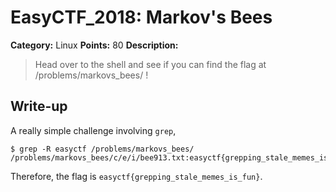 # EasyCTF_2018: Markov's Bees

**Category:** Linux
**Points:** 80
**Description:**

>Head over to the shell and see if you can find the flag at /problems/markovs_bees/ !

## Write-up
A really simple challenge involving `grep`,

    $ grep -R easyctf /problems/markovs_bees/
    /problems/markovs_bees/c/e/i/bee913.txt:easyctf{grepping_stale_memes_is_fun}

Therefore, the flag is `easyctf{grepping_stale_memes_is_fun}`.
